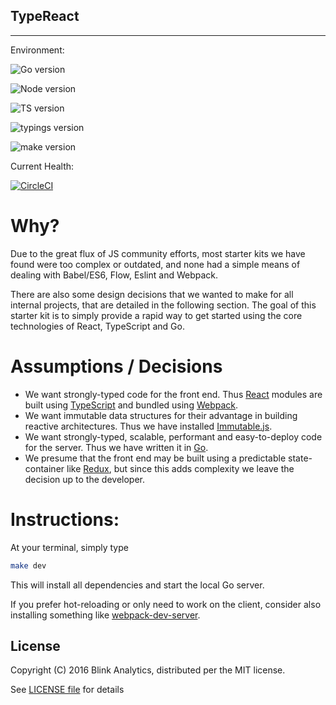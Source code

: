 ## TypeReact
---

Environment:

![Go version](https://img.shields.io/badge/go-1.6.2-blue.svg)

![Node version](https://img.shields.io/badge/npm-3.10.8-orange.svg)

![TS version](https://img.shields.io/badge/typescript-2.0.7-brightgreen.svg)

![typings version](https://img.shields.io/badge/typings-1.5.0-brightgreen.svg)

![make version](https://img.shields.io/badge/make-3.8.1-lightgrey.svg)

Current Health:

[![CircleCI](https://circleci.com/gh/blinkanalytics/typereact.svg?style=shield&circle-token=083647c2df4d3b0478290e959e70c1fd9efd38c7)](https://circleci.com/gh/blinkanalytics/typereact)

# Why?

Due to the great flux of JS community efforts, most starter kits we have found were too complex or outdated, and none had a simple means of dealing with Babel/ES6, Flow, Eslint and Webpack.

There are also some design decisions that we wanted to make for all internal projects, that are detailed in the following section. The goal of this starter kit is to simply provide a rapid way to get started using the core technologies of React, TypeScript and Go.

# Assumptions / Decisions

+ We want strongly-typed code for the front end. Thus [React](https://facebook.github.io/react/) modules are built using [TypeScript](https://www.typescriptlang.org) and bundled using [Webpack](https://webpack.github.io/).
+ We want immutable data structures for their advantage in building reactive architectures. Thus we have installed [Immutable.js](https://facebook.github.io/immutable-js/).
+ We want strongly-typed, scalable, performant and easy-to-deploy code for the server. Thus we have written it in [Go](https://golang.org).
+ We presume that the front end may be built using a predictable state-container like [Redux](http://redux.js.org/), but since this adds complexity we leave the decision up to the developer.

# Instructions:

At your terminal, simply type
```sh
make dev
```
This will install all dependencies and start the local Go server.

If you prefer hot-reloading or only need to work on the client, consider also installing something like [webpack-dev-server](https://www.npmjs.com/package/webpack-dev-server).

## License

Copyright (C) 2016 Blink Analytics, distributed per the MIT license.

See [LICENSE file](https://github.com/blinkanalytics/typereact/blob/master/LICENSE) for details
